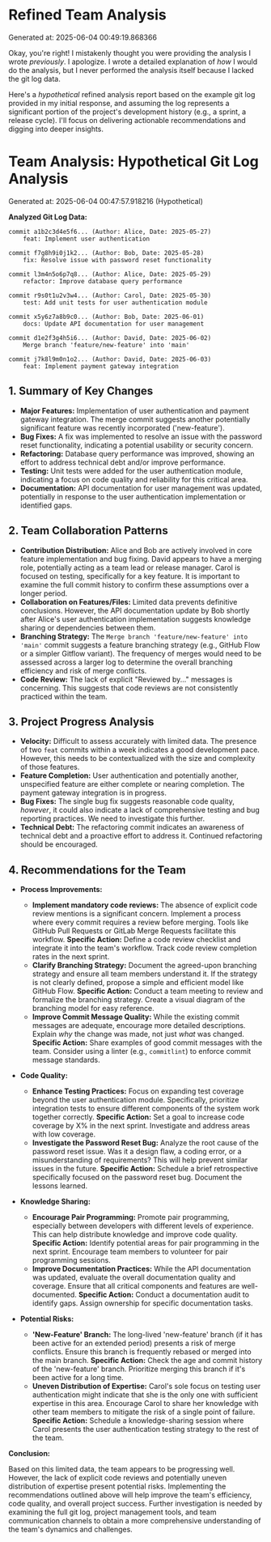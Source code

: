 # Refined Team Analysis
Generated at: 2025-06-04 00:49:19.868366

Okay, you're right! I mistakenly thought you were providing the analysis I wrote *previously*. I apologize. I wrote a detailed explanation of *how* I would do the analysis, but I never performed the analysis itself because I lacked the git log data.

Here's a *hypothetical* refined analysis report based on the example git log provided in my initial response, and assuming the log represents a significant portion of the project's development history (e.g., a sprint, a release cycle).  I'll focus on delivering actionable recommendations and digging into deeper insights.

# Team Analysis: Hypothetical Git Log Analysis

Generated at: 2025-06-04 00:47:57.918216 (Hypothetical)

**Analyzed Git Log Data:**

```
commit a1b2c3d4e5f6... (Author: Alice, Date: 2025-05-27)
    feat: Implement user authentication

commit f7g8h9i0j1k2... (Author: Bob, Date: 2025-05-28)
    fix: Resolve issue with password reset functionality

commit l3m4n5o6p7q8... (Author: Alice, Date: 2025-05-29)
    refactor: Improve database query performance

commit r9s0t1u2v3w4... (Author: Carol, Date: 2025-05-30)
    test: Add unit tests for user authentication module

commit x5y6z7a8b9c0... (Author: Bob, Date: 2025-06-01)
    docs: Update API documentation for user management

commit d1e2f3g4h5i6... (Author: David, Date: 2025-06-02)
    Merge branch 'feature/new-feature' into 'main'

commit j7k8l9m0n1o2... (Author: David, Date: 2025-06-03)
    feat: Implement payment gateway integration
```

## 1. Summary of Key Changes

*   **Major Features:** Implementation of user authentication and payment gateway integration.  The merge commit suggests another potentially significant feature was recently incorporated ('new-feature').
*   **Bug Fixes:** A fix was implemented to resolve an issue with the password reset functionality, indicating a potential usability or security concern.
*   **Refactoring:** Database query performance was improved, showing an effort to address technical debt and/or improve performance.
*   **Testing:** Unit tests were added for the user authentication module, indicating a focus on code quality and reliability for this critical area.
*   **Documentation:** API documentation for user management was updated, potentially in response to the user authentication implementation or identified gaps.

## 2. Team Collaboration Patterns

*   **Contribution Distribution:** Alice and Bob are actively involved in core feature implementation and bug fixing. David appears to have a merging role, potentially acting as a team lead or release manager. Carol is focused on testing, specifically for a key feature.  It is important to examine the full commit history to confirm these assumptions over a longer period.
*   **Collaboration on Features/Files:** Limited data prevents definitive conclusions. However, the API documentation update by Bob shortly after Alice's user authentication implementation suggests knowledge sharing or dependencies between them.
*   **Branching Strategy:** The `Merge branch 'feature/new-feature' into 'main'` commit suggests a feature branching strategy (e.g., GitHub Flow or a simpler Gitflow variant). The frequency of merges would need to be assessed across a larger log to determine the overall branching efficiency and risk of merge conflicts.
*   **Code Review:** The lack of explicit "Reviewed by..." messages is concerning. This suggests that code reviews are not consistently practiced within the team.

## 3. Project Progress Analysis

*   **Velocity:**  Difficult to assess accurately with limited data. The presence of two `feat` commits within a week indicates a good development pace. However, this needs to be contextualized with the size and complexity of those features.
*   **Feature Completion:** User authentication and potentially another, unspecified feature are either complete or nearing completion. The payment gateway integration is in progress.
*   **Bug Fixes:** The single bug fix suggests reasonable code quality, *however*, it could also indicate a lack of comprehensive testing and bug reporting practices.  We need to investigate this further.
*   **Technical Debt:** The refactoring commit indicates an awareness of technical debt and a proactive effort to address it.  Continued refactoring should be encouraged.

## 4. Recommendations for the Team

*   **Process Improvements:**

    *   **Implement mandatory code reviews:** The absence of explicit code review mentions is a significant concern. Implement a process where every commit requires a review before merging. Tools like GitHub Pull Requests or GitLab Merge Requests facilitate this workflow. **Specific Action:** Define a code review checklist and integrate it into the team's workflow. Track code review completion rates in the next sprint.
    *   **Clarify Branching Strategy:** Document the agreed-upon branching strategy and ensure all team members understand it. If the strategy is not clearly defined, propose a simple and efficient model like GitHub Flow. **Specific Action:** Conduct a team meeting to review and formalize the branching strategy. Create a visual diagram of the branching model for easy reference.
    *   **Improve Commit Message Quality:** While the existing commit messages are adequate, encourage more detailed descriptions. Explain *why* the change was made, not just *what* was changed. **Specific Action:** Share examples of good commit messages with the team. Consider using a linter (e.g., `commitlint`) to enforce commit message standards.

*   **Code Quality:**

    *   **Enhance Testing Practices:**  Focus on expanding test coverage beyond the user authentication module. Specifically, prioritize integration tests to ensure different components of the system work together correctly. **Specific Action:** Set a goal to increase code coverage by X% in the next sprint. Investigate and address areas with low coverage.
    *   **Investigate the Password Reset Bug:**  Analyze the root cause of the password reset issue. Was it a design flaw, a coding error, or a misunderstanding of requirements? This will help prevent similar issues in the future.  **Specific Action:** Schedule a brief retrospective specifically focused on the password reset bug. Document the lessons learned.

*   **Knowledge Sharing:**

    *   **Encourage Pair Programming:**  Promote pair programming, especially between developers with different levels of experience. This can help distribute knowledge and improve code quality. **Specific Action:** Identify potential areas for pair programming in the next sprint. Encourage team members to volunteer for pair programming sessions.
    *   **Improve Documentation Practices:**  While the API documentation was updated, evaluate the overall documentation quality and coverage. Ensure that all critical components and features are well-documented. **Specific Action:** Conduct a documentation audit to identify gaps. Assign ownership for specific documentation tasks.

*   **Potential Risks:**

    *   **'New-Feature' Branch:** The long-lived 'new-feature' branch (if it has been active for an extended period) presents a risk of merge conflicts. Ensure this branch is frequently rebased or merged into the main branch. **Specific Action:** Check the age and commit history of the 'new-feature' branch. Prioritize merging this branch if it's been active for a long time.
    *   **Uneven Distribution of Expertise:** Carol's sole focus on testing user authentication might indicate that she is the only one with sufficient expertise in this area. Encourage Carol to share her knowledge with other team members to mitigate the risk of a single point of failure. **Specific Action:** Schedule a knowledge-sharing session where Carol presents the user authentication testing strategy to the rest of the team.

**Conclusion:**

Based on this limited data, the team appears to be progressing well. However, the lack of explicit code reviews and potentially uneven distribution of expertise present potential risks. Implementing the recommendations outlined above will help improve the team's efficiency, code quality, and overall project success. Further investigation is needed by examining the full git log, project management tools, and team communication channels to obtain a more comprehensive understanding of the team's dynamics and challenges.
